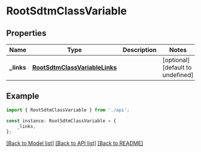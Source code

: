 # RootSdtmClassVariable


## Properties

Name | Type | Description | Notes
------------ | ------------- | ------------- | -------------
**_links** | [**RootSdtmClassVariableLinks**](RootSdtmClassVariableLinks.md) |  | [optional] [default to undefined]

## Example

```typescript
import { RootSdtmClassVariable } from './api';

const instance: RootSdtmClassVariable = {
    _links,
};
```

[[Back to Model list]](../README.md#documentation-for-models) [[Back to API list]](../README.md#documentation-for-api-endpoints) [[Back to README]](../README.md)
